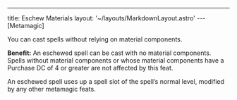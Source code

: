---
title: Eschew Materials
layout: '~/layouts/MarkdownLayout.astro'
---[Metamagic]

You can cast spells without relying on material components.

**Benefit:** An eschewed spell can be cast with no material components. Spells
without material components or whose material components have a Purchase DC of
4 or greater are not affected by this feat.

An eschewed spell uses up a spell slot of the spell’s normal level, modified
by any other metamagic feats.

